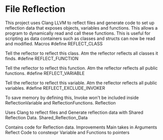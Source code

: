 
# File Reflection

This project uses Clang LLVM to reflect files and generate code to set up reflection data that exposes objects, variables and functions. This allows a program to dynamically read and call these functions. This is useful for scripting as data containers such as classes and structs can now be read and modified.
Macros
#define REFLECT_CLASS

Tell the reflector to reflect this class. Atm the reflector reflects all classes it finds.
#define REFLECT_FUNCTION

Tell the reflector to reflect this function. Atm the reflector reflects all public functions.
#define REFLECT_VARIABLE

Tell the reflector to reflect this variable. Atm the reflector reflects all public variables.
#define REFLECT_EXCLUDE_INVOKER

To save memory by defining this, Invoke won't be included inside ReflectionVariable and ReflectionFunctions.
Reflection

Uses Clang to reflect files and Generate reflection data with Shared Reflection Data.
Shared_Reflection_Data

Contains code for Reflection data.
Improvements
Main takes in Arguments
Reflect Code to constexpr
Variable and Functions to pointers
